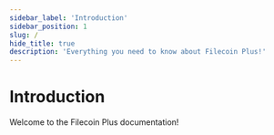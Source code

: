 ```yaml
---
sidebar_label: 'Introduction'
sidebar_position: 1
slug: /
hide_title: true
description: 'Everything you need to know about Filecoin Plus!'
---
```


# Introduction

Welcome to the Filecoin Plus documentation!
